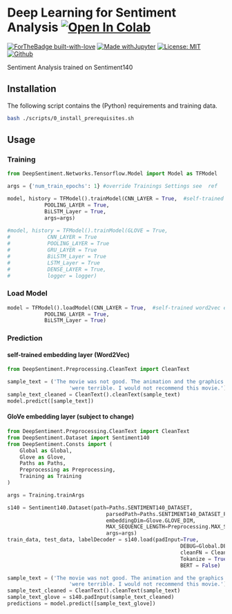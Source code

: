# Deep Learning for Sentiment Analysis [![Open In Colab](https://colab.research.google.com/assets/colab-badge.svg)](https://colab.research.google.com/github/NiklasHoltmeyer/sentiment-analysis/blob/main/example/Deep%20Learning%20for%20Sentiment%20Analysis%20-%20example.ipynb)

[![ForTheBadge built-with-love](http://ForTheBadge.com/images/badges/built-with-love.svg)](https://github.com/NiklasHoltmeyer/sentiment-analysis) [![Made withJupyter](https://img.shields.io/badge/Made%20with-Jupyter-orange?style=for-the-badge&logo=Jupyter)](https://jupyter.org/try)
 [![License: MIT](https://img.shields.io/badge/License-MIT-yellow.svg)](https://opensource.org/licenses/MIT)
 [![Github](https://img.shields.io/badge/Git-Hub-green.svg)](https://github.com/NiklasHoltmeyer/sentiment-analysis)

Sentiment Analysis trained on Sentiment140

## Installation
The following script contains the (Python) requirements and training data.


```bash
bash ./scripts/0_install_prerequisites.sh
```

## Usage
### Training
```python
from DeepSentiment.Networks.Tensorflow.Model import Model as TFModel

args = {'num_train_epochs': 1} #override Trainings Settings see  ref

model, history = TFModel().trainModel(CNN_LAYER = True,  #self-trained word2vec embedding layer
            POOLING_LAYER = True, 
            BiLSTM_Layer = True, 
            args=args)
            
#model, history = TFModel().trainModel(GLOVE = True, 
#            CNN_LAYER = True 
#            POOLING_LAYER = True 
#            GRU_LAYER = True 
#            BiLSTM_Layer = True 
#            LSTM_Layer = True 
#            DENSE_LAYER = True,
#            logger = logger)

```
### Load Model
```python
model = TFModel().loadModel(CNN_LAYER = True,  #self-trained word2vec embedding layer
            POOLING_LAYER = True, 
            BiLSTM_Layer = True)
```
### Prediction
#### self-trained embedding layer (Word2Vec)
```python
from DeepSentiment.Preprocessing.CleanText import CleanText

sample_text = ('The movie was not good. The animation and the graphics '
                    'were terrible. I would not recommend this movie.')
sample_text_cleaned = CleanText().cleanText(sample_text)
model.predict([sample_text])
```

#### GloVe embedding layer (subject to change)
```python
from DeepSentiment.Preprocessing.CleanText import CleanText
from DeepSentiment.Dataset import Sentiment140
from DeepSentiment.Consts import (
    Global as Global, 
    Glove as Glove, 
    Paths as Paths, 
    Preprocessing as Preprocessing, 
    Training as Training 
)

args = Training.trainArgs

s140 = Sentiment140.Dataset(path=Paths.SENTIMENT140_DATASET, 
                                parsedPath=Paths.SENTIMENT140_DATASET_PARSED,
                                embeddingDim=Glove.GLOVE_DIM, 
                                MAX_SEQUENCE_LENGTH=Preprocessing.MAX_SEQUENCE_LENGTH,
                                args=args)
train_data, test_data, labelDecoder = s140.load(padInput=True,                                                 
                                                        DEBUG=Global.DEBUG, 
                                                        cleanFN = CleanText().cleanText,
                                                        Tokanize = True,
                                                        BERT = False)

sample_text = ('The movie was not good. The animation and the graphics '
                    'were terrible. I would not recommend this movie.')
sample_text_cleaned = CleanText().cleanText(sample_text)
sample_text_glove = s140.padInput(sample_text_cleaned)
predictions = model.predict([sample_text_glove])
```
